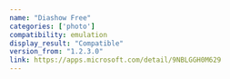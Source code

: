 ```yaml
---
name: "Diashow Free"
categories: ['photo']
compatibility: emulation
display_result: "Compatible"
version_from: "1.2.3.0"
link: https://apps.microsoft.com/detail/9NBLGGH0M629
---
```

